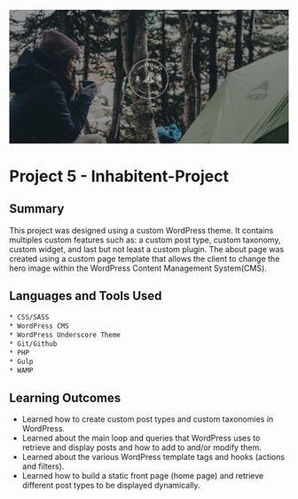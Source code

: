 ![Alt text](/inhabitent.png)
# Project 5 - Inhabitent-Project

## Summary

This project was designed using a custom WordPress theme. It contains multiples custom features such as: a custom post type, custom taxonomy, custom widget, and last but not least a custom plugin. The about page was created using a custom page template that allows the client to change the hero image within the WordPress Content Management System(CMS).

## Languages and Tools Used

	* CSS/SASS
	* WordPress CMS
	* WordPress Underscore Theme
	* Git/Github
	* PHP
	* Gulp
  	* WAMP
	

## Learning Outcomes

  * Learned how to create custom post types and custom taxonomies in WordPress.
  * Learned about the main loop and queries that WordPress uses to retrieve and display posts and how to add to and/or modify them.
  * Learned about the various WordPress template tags and hooks (actions and filters).
  * Learned how to build a static front page (home page) and retrieve different post types to be displayed dynamically.
